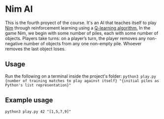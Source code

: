 # Nim AI
This is the fourth proyect of the course. It's an AI that teaches itself to play [Nim](https://en.wikipedia.org/wiki/Nim) through reinforcement learning using a [Q-learning algorithm.](https://en.wikipedia.org/wiki/Q-learning)
In the game Nim, we begin with some number of piles, each with some number of objects. Players take turns: on a player’s turn, the player removes any non-negative number of objects from any one non-empty pile. Whoever removes the last object loses.

## Usage
Run the following on a terminal inside the project's folder:
`python3 play.py {number of training matches to play against itself} "{initial piles as Python's list representation}"`
## Example usage
`python3 play.py 42 "[1,5,7,9]"`                                                                                                                                                                                                                                                                                                                                      